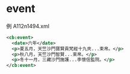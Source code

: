 # event

例 A112n1494.xml

```xml
<cb:event>
  <date>六年</date>
  <p>夏五月，天竺沙門寶賢貢梵經十九夾...束帛。</p>
  <p>秋八月，天竺沙門智賢...束帛。</p>
  <p>冬十一月，三藏沙門施護...李懷信監院。</p>
</cb:event>
```
